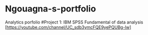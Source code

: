 # Ngouagna-s-portfolio
Analytics porfolio
#Project 1: IBM SPSS Fundamental of data analysis [https://youtube.com/channel/UC_sdb3ymcFQE9yePQUBg-lw]


